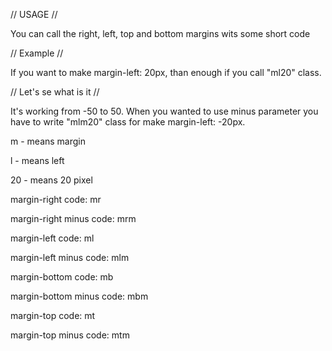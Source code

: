 // USAGE //

You can call the right, left, top and bottom margins wits some short code

// Example //

If you want to make margin-left: 20px, than enough if you call "ml20" class.
<div class="ml20"></div>

// Let's se what is it //

It's working from -50 to 50. When you wanted to use minus parameter you have to write "mlm20" class for make margin-left: -20px.

m - means margin

l - means left

20 - means 20 pixel

margin-right code: mr

margin-right minus code: mrm

margin-left code: ml

margin-left minus code: mlm

margin-bottom code: mb

margin-bottom minus code: mbm

margin-top code: mt

margin-top minus code: mtm
